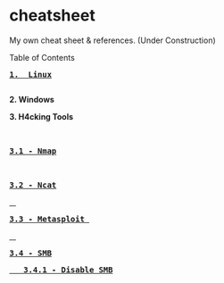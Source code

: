 # cheatsheet
My own cheat sheet & references. (Under Construction)

Table of Contents

<html>
<b><pre><a href="LINUX">1.  Linux</b><p></a></pre></b>
<b>2.  Windows</b><p>
<b>3. H4cking Tools</b><p>
&nbsp&nbsp&nbsp<b><pre><a href="NMAP">3.1 - Nmap</a></pre></b>
&nbsp&nbsp&nbsp<b><pre><a href="NCAT">3.2 - Ncat</pre></b>
&nbsp&nbsp&nbsp<b><pre><a href="MSF">3.3 - Metasploit </b></pre>
&nbsp&nbsp&nbsp<b><pre><a href="SMB">3.4 - SMB</b></pre>
 <b><pre><a href="DISABLE_SMB_WIN">&nbsp&nbsp&nbsp3.4.1 - Disable SMB</b></pre>
</html>
